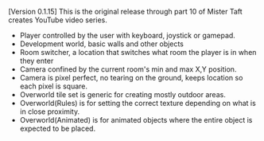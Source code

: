 [Version 0.1.15]
This is the original release through part 10 of Mister Taft creates YouTube video series.
+ Player controlled by the user with keyboard, joystick or gamepad.
+ Development world, basic walls and other objects
+ Room switcher, a location that switches what room the player is in when they enter
+ Camera confined by the current room's min and max X,Y position.
+ Camera is pixel perfect, no tearing on the ground, keeps location so each pixel is square.
+ Overworld tile set is generic for creating mostly outdoor areas.
+ Overworld(Rules) is for setting the correct texture depending on what is in close proximity.
+ Overworld(Animated) is for animated objects where the entire object is expected to be placed.